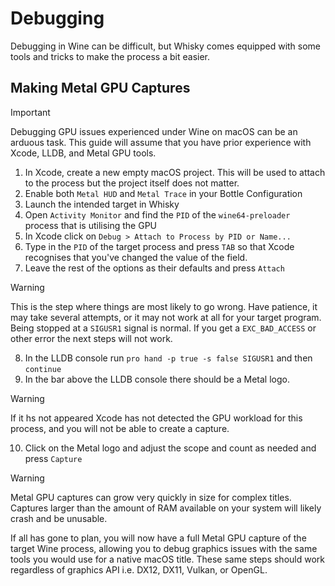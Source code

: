 # Debugging

Debugging in Wine can be difficult, but Whisky comes equipped with some tools and tricks to make the process a bit easier.

## Making Metal GPU Captures

> [!IMPORTANT]
> Debugging GPU issues experienced under Wine on macOS can be an arduous task.
> This guide will assume that you have prior experience with Xcode, LLDB, and Metal GPU tools.

1. In Xcode, create a new empty macOS project. This will be used to attach to the process but the project itself does not matter. 
2. Enable both `Metal HUD` and `Metal Trace` in your Bottle Configuration 
3. Launch the intended target in Whisky
4. Open `Activity Monitor` and find the `PID` of the `wine64-preloader` process that is utilising the GPU
5. In Xcode click on `Debug > Attach to Process by PID or Name...`
6. Type in the `PID` of the target process and press `TAB` so that Xcode recognises that you've changed the value of the field.
7. Leave the rest of the options as their defaults and press `Attach`

> [!WARNING]
> This is the step where things are most likely to go wrong.
> Have patience, it may take several attempts, or it may not work at all for your target program.
> Being stopped at a `SIGUSR1` signal is normal. If you get a `EXC_BAD_ACCESS` or other error the next steps will not work.

8. In the LLDB console run `pro hand -p true -s false SIGUSR1` and then `continue`
9. In the bar above the LLDB console there should be a Metal logo. 

> [!WARNING]
> If it hs not appeared Xcode has not detected the GPU workload for this process, and you will not be able to create a capture.

10. Click on the Metal logo and adjust the scope and count as needed and press `Capture`

> [!WARNING]
> Metal GPU captures can grow very quickly in size for complex titles.
> Captures larger than the amount of RAM available on your system will likely crash and be unusable.

If all has gone to plan, you will now have a full Metal GPU capture of the target Wine process,
allowing you to debug graphics issues with the same tools you would use for a native macOS title.
These same steps should work regardless of graphics API i.e. DX12, DX11, Vulkan, or OpenGL.
